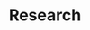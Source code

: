 ---
title: "Research"
permalink: /research/
layout: collection
collection: research
entries_layout: grid
classes: wide
sort_order: reverse
---